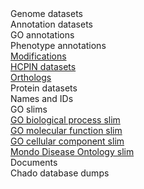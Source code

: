 <div class="left-menu-part left-menu-item"><a routerLink="//downloads/genome-datasets">Genome datasets</a></div>
<div class="left-menu-part left-menu-item"><a routerLink="//downloads/genome-datasets#Annotation_datasets">Annotation datasets</a></div>
<div class="left-menu-part left-sub-menu-item"><a routerLink="/downloads/go-annotations">GO annotations</a></div>
<div class="left-menu-part left-sub-menu-item"><a routerLink="/downloads/phenotype-annotations">Phenotype annotations</a></div>
<div class="left-menu-part left-sub-menu-item"><a href="ftp://ftp.pombase.org/pombe/annotations/modifications/">Modifications</a></div>
<div class="left-menu-part left-sub-menu-item"><a href="ftp://ftp.pombase.org/pombe/exports/">HCPIN datasets</a></div>
<div class="left-menu-part left-sub-menu-item"><a href="ftp://ftp.pombase.org/pombe/orthologs/">Orthologs</a></div>
<div class="left-menu-part left-menu-item"><a routerLink="//downloads/protein-datasets">Protein datasets</a></div>
<div class="left-menu-part left-menu-item"><a routerLink="/downloads/names-and-identifiers">Names and IDs</a></div>
<div class="left-menu-part left-menu-item">GO slims</a></div>
<div class="left-menu-part left-sub-menu-item"><a href="ftp://ftp.pombase.org/nightly_update/misc/bp_goslim_pombe_ids_and_names.tsv">GO biological process slim</a></div>
<div class="left-menu-part left-sub-menu-item"><a href="ftp://ftp.pombase.org/nightly_update/misc/mf_goslim_pombe_ids_and_names.tsv">GO molecular function slim</a></div>
<div class="left-menu-part left-sub-menu-item"><a href="ftp://ftp.pombase.org/nightly_update/misc/cc_goslim_pombe_ids_and_names.tsv">GO cellular component slim</a></div>
<div class="left-menu-part left-menu-item"><a href="ftp://ftp.pombase.org/nightly_update/misc/disease_ontology_slim_ids_and_names.tsv">Mondo Disease Ontology slim</a></div>
<div class="left-menu-part left-menu-item"><a routerLink="/documents">Documents</a></div>
<div class="left-menu-part left-menu-item"><a routerLink="/downloads/chado-database-dumps">Chado database dumps</a></div>
